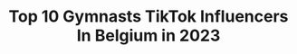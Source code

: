 ---
title: Top 10 Gymnasts TikTok Influencers In Belgium in 2023
description: >-
  Find top gymnasts TikTok influencers in Belgium in 2023. Most popular hashtags: #fyp #foryou #foryoupage #gymnastics.
platform: TikTok
hits: 13
text_top: Identify the top-rated TikTok accounts on inBeat.
text_bottom: Our platform has 13 TikTok influencers like this in Belgium for you to pitch.
profiles:
  - username: "jelle.vdbx"
    fullname: >-
      51K✨🤍
    bio: >-
      14y/o💕 | Belgium📍 | gymnast 🤸‍♂️ 51K thank you all ✨ Insta: jellevdbx ✌🏼
    location: "Belgium"
    followers: 51800
    engagement: 3202
    commentsToLikes: 0.177298
    id: ck9foop7y3k390j78lwrl761v
    verified: false
    hashtags: "#fyp, #viraal, #lovefans, #jellefam"
  - username: "maarten_gymnastics"
    fullname: >-
      Maarten Vermeiren
    bio: >-
      Tumbling Gymnast 🇧🇪 Belgium’s Got Talent 2019 📥 - maarten.vermeiren@live.be
    location: "Belgium"
    followers: 21500
    engagement: 1579
    commentsToLikes: 0.025722
    id: ck9eq92x9w4ta0j78o6167n1b
    verified: false
    hashtags: "#fyp, #tumbling, #gymnastics, #doubleback"
  - username: "chloe_vbx"
    fullname: >-
      Chloë Vanbutsele 
    bio: >-
      18 y/o Belgium 🧸🤍
    location: "Belgium"
    followers: 126200
    engagement: 2232
    commentsToLikes: 0.009157
    id: ck9ep9eperng60j781nvmf1xw
    verified: true
    hashtags: "#foryou, #fyp, #gymnastics, #fy"
  - username: "xmichellex_2007"
    fullname: >-
      :))
    bio: >-
      💜
    location: "Belgium"
    followers: 3091
    engagement: 2686
    commentsToLikes: 0.072669
    id: ckb9at787w2sr0j23wane1vw8
    verified: false
    hashtags: "#foryoupage, #fyp, #foryou, #fy"
  - username: "atimo.s"
    fullname: >-
      a t i m o
    bio: >-
      Ja ik ben echt 18 She/her 🇧🇪🇸🇳
    location: "Belgium"
    followers: 141700
    engagement: 2424
    commentsToLikes: 0.011781
    id: ck9envenel3jf0j78cpurxxqe
    verified: false
    hashtags: "#perfumechallenge, #gymnastics, #duet, #dontleavemechallenge"
  - username: "amefie"
    fullname: >-
      ADD
    bio: >-
      Komkommersoep
    location: "Belgium"
    followers: 3606
    engagement: 2201
    commentsToLikes: 0.023195
    id: ckbqrj1fqcdcd0j23cho89o5o
    verified: false
    hashtags: "#fyp, #famous, #foryoupage, #gymnastics"
  - username: "redbullbe"
    fullname: >-
      Red Bull Belgium
    bio: >-
      🇧🇪 Geeft je vleugels! Donne des ailes! #givesyouwings
    location: "Belgium"
    followers: 89000
    engagement: 1778
    commentsToLikes: 0.008182
    id: ckb9s75xjp9r00j23e12ly8f9
    verified: true
    hashtags: "#snowboard, #mtb, #juggling, #racing"
  - username: "julie_michiels"
    fullname: >-
      OfficialJulie <3
    bio: >-
      Gewoon voor de fun
    location: "Belgium"
    followers: 30500
    engagement: 2516
    commentsToLikes: 0.006729
    id: ckcvj9hc0wmst0j23q2r2ton5
    verified: false
    hashtags: "#crownme, #featurethis, #featureme, #featurejulie"
  - username: "yassine_saltoo"
    fullname: >-
      Yassine_saltoo
    bio: >-
      20 yo👀 Bruxelles ✌️ Snap/insta : yassine_saltoo😉 Follow me/suis moi🕺
    location: "Belgium"
    followers: 22900
    engagement: 647
    commentsToLikes: 0.023022
    id: ckbezjoi2koo70j23sloddxyz
    verified: false
    hashtags: "#duo, #combo, #fyp, #bruxelles"
  - username: "blondiab280884"
    fullname: >-
      blondiab280884
    bio: >-
      Dutch artist, illustrator,autographcollector,Belgium 🇧🇪 ✍️⬇️ My redbubble ⬇️
    location: "Belgium"
    followers: 3588
    engagement: 801
    commentsToLikes: 0.000000
    id: ckce3z9k0jcer0j23b5wku5v0
    verified: false
    hashtags: "#foryou, #kidsstopmotion, #fun, #kids"
---